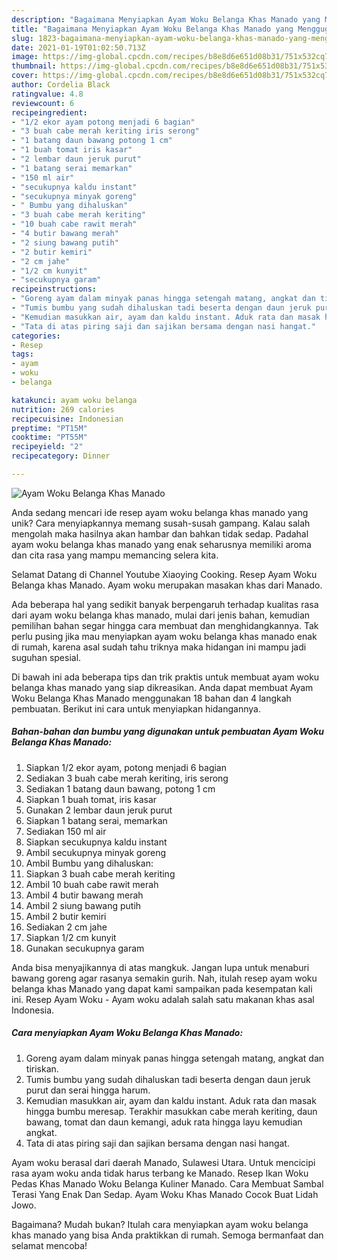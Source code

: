 ```yaml
---
description: "Bagaimana Menyiapkan Ayam Woku Belanga Khas Manado yang Menggugah Selera"
title: "Bagaimana Menyiapkan Ayam Woku Belanga Khas Manado yang Menggugah Selera"
slug: 1823-bagaimana-menyiapkan-ayam-woku-belanga-khas-manado-yang-menggugah-selera
date: 2021-01-19T01:02:50.713Z
image: https://img-global.cpcdn.com/recipes/b8e8d6e651d08b31/751x532cq70/ayam-woku-belanga-khas-manado-foto-resep-utama.jpg
thumbnail: https://img-global.cpcdn.com/recipes/b8e8d6e651d08b31/751x532cq70/ayam-woku-belanga-khas-manado-foto-resep-utama.jpg
cover: https://img-global.cpcdn.com/recipes/b8e8d6e651d08b31/751x532cq70/ayam-woku-belanga-khas-manado-foto-resep-utama.jpg
author: Cordelia Black
ratingvalue: 4.8
reviewcount: 6
recipeingredient:
- "1/2 ekor ayam potong menjadi 6 bagian"
- "3 buah cabe merah keriting iris serong"
- "1 batang daun bawang potong 1 cm"
- "1 buah tomat iris kasar"
- "2 lembar daun jeruk purut"
- "1 batang serai memarkan"
- "150 ml air"
- "secukupnya kaldu instant"
- "secukupnya minyak goreng"
- " Bumbu yang dihaluskan"
- "3 buah cabe merah keriting"
- "10 buah cabe rawit merah"
- "4 butir bawang merah"
- "2 siung bawang putih"
- "2 butir kemiri"
- "2 cm jahe"
- "1/2 cm kunyit"
- "secukupnya garam"
recipeinstructions:
- "Goreng ayam dalam minyak panas hingga setengah matang, angkat dan tiriskan."
- "Tumis bumbu yang sudah dihaluskan tadi beserta dengan daun jeruk purut dan serai hingga harum."
- "Kemudian masukkan air, ayam dan kaldu instant. Aduk rata dan masak hingga bumbu meresap. Terakhir masukkan cabe merah keriting, daun bawang, tomat dan daun kemangi, aduk rata hingga layu kemudian angkat."
- "Tata di atas piring saji dan sajikan bersama dengan nasi hangat."
categories:
- Resep
tags:
- ayam
- woku
- belanga

katakunci: ayam woku belanga 
nutrition: 269 calories
recipecuisine: Indonesian
preptime: "PT15M"
cooktime: "PT55M"
recipeyield: "2"
recipecategory: Dinner

---
```



![Ayam Woku Belanga Khas Manado](https://img-global.cpcdn.com/recipes/b8e8d6e651d08b31/751x532cq70/ayam-woku-belanga-khas-manado-foto-resep-utama.jpg)

Anda sedang mencari ide resep ayam woku belanga khas manado yang unik? Cara menyiapkannya memang susah-susah gampang. Kalau salah mengolah maka hasilnya akan hambar dan bahkan tidak sedap. Padahal ayam woku belanga khas manado yang enak seharusnya memiliki aroma dan cita rasa yang mampu memancing selera kita.

Selamat Datang di Channel Youtube Xiaoying Cooking. Resep Ayam Woku Belanga khas Manado. Ayam woku merupakan masakan khas dari Manado.

Ada beberapa hal yang sedikit banyak berpengaruh terhadap kualitas rasa dari ayam woku belanga khas manado, mulai dari jenis bahan, kemudian pemilihan bahan segar hingga cara membuat dan menghidangkannya. Tak perlu pusing jika mau menyiapkan ayam woku belanga khas manado enak di rumah, karena asal sudah tahu triknya maka hidangan ini mampu jadi suguhan spesial.


Di bawah ini ada beberapa tips dan trik praktis untuk membuat ayam woku belanga khas manado yang siap dikreasikan. Anda dapat membuat Ayam Woku Belanga Khas Manado menggunakan 18 bahan dan 4 langkah pembuatan. Berikut ini cara untuk menyiapkan hidangannya.

<!--inarticleads1-->

##### Bahan-bahan dan bumbu yang digunakan untuk pembuatan Ayam Woku Belanga Khas Manado:

1. Siapkan 1/2 ekor ayam, potong menjadi 6 bagian
1. Sediakan 3 buah cabe merah keriting, iris serong
1. Sediakan 1 batang daun bawang, potong 1 cm
1. Siapkan 1 buah tomat, iris kasar
1. Gunakan 2 lembar daun jeruk purut
1. Siapkan 1 batang serai, memarkan
1. Sediakan 150 ml air
1. Siapkan secukupnya kaldu instant
1. Ambil secukupnya minyak goreng
1. Ambil  Bumbu yang dihaluskan:
1. Siapkan 3 buah cabe merah keriting
1. Ambil 10 buah cabe rawit merah
1. Ambil 4 butir bawang merah
1. Ambil 2 siung bawang putih
1. Ambil 2 butir kemiri
1. Sediakan 2 cm jahe
1. Siapkan 1/2 cm kunyit
1. Gunakan secukupnya garam


Anda bisa menyajikannya di atas mangkuk. Jangan lupa untuk menaburi bawang goreng agar rasanya semakin gurih. Nah, itulah resep ayam woku belanga khas Manado yang dapat kami sampaikan pada kesempatan kali ini. Resep Ayam Woku - Ayam woku adalah salah satu makanan khas asal Indonesia. 

<!--inarticleads2-->

##### Cara menyiapkan Ayam Woku Belanga Khas Manado:

1. Goreng ayam dalam minyak panas hingga setengah matang, angkat dan tiriskan.
1. Tumis bumbu yang sudah dihaluskan tadi beserta dengan daun jeruk purut dan serai hingga harum.
1. Kemudian masukkan air, ayam dan kaldu instant. Aduk rata dan masak hingga bumbu meresap. Terakhir masukkan cabe merah keriting, daun bawang, tomat dan daun kemangi, aduk rata hingga layu kemudian angkat.
1. Tata di atas piring saji dan sajikan bersama dengan nasi hangat.


Ayam woku berasal dari daerah Manado, Sulawesi Utara. Untuk mencicipi rasa ayam woku anda tidak harus terbang ke Manado. Resep Ikan Woku Pedas Khas Manado Woku Belanga Kuliner Manado. Cara Membuat Sambal Terasi Yang Enak Dan Sedap. Ayam Woku Khas Manado Cocok Buat Lidah Jowo. 

Bagaimana? Mudah bukan? Itulah cara menyiapkan ayam woku belanga khas manado yang bisa Anda praktikkan di rumah. Semoga bermanfaat dan selamat mencoba!
